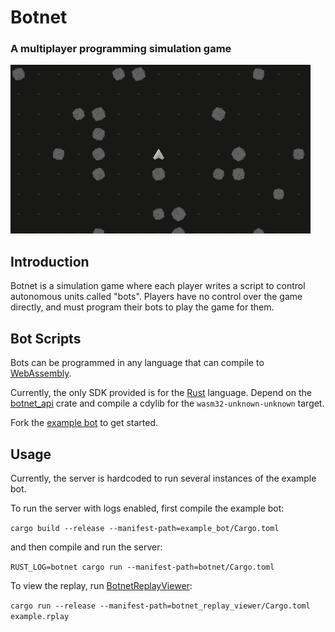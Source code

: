 # Botnet
### A multiplayer programming simulation game
![Replay screenshot](screenshot.png)

## Introduction
Botnet is a simulation game where each player writes a script to control autonomous units called "bots". Players have no control over the game directly, and must program their bots to play the game for them.

## Bot Scripts
Bots can be programmed in any language that can compile to [WebAssembly](https://webassembly.org).

Currently, the only SDK provided is for the [Rust](https://www.rust-lang.org) language. Depend on the [botnet_api](botnet_api) crate and compile a cdylib for the `wasm32-unknown-unknown` target.

Fork the [example bot](example_bot) to get started.

## Usage
Currently, the server is hardcoded to run several instances of the example bot.

To run the server with logs enabled, first compile the example bot:

`cargo build --release --manifest-path=example_bot/Cargo.toml`

and then compile and run the server:

`RUST_LOG=botnet cargo run --manifest-path=botnet/Cargo.toml`

To view the replay, run [BotnetReplayViewer](botnet_replay_viewer):

`cargo run --release --manifest-path=botnet_replay_viewer/Cargo.toml example.rplay`

